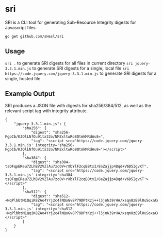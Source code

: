 # sri

SRI is a CLI tool for generating Sub-Resource Integrity digests for Javascript files. 

`go get github.com/sHesl/sri`

## Usage

`sri .` to generate SRI digests for all files in current directory
`sri jquery-3.3.1.min.js` to generate SRI digests for a single, local file
`sri https://code.jquery.com/jquery-3.3.1.min.js` to generate SRI digests for a single, hosted file


## Example Output
SRI produces a JSON file with digests for sha256/384/512, as well as the relevant script tag with integrity attribute.  
```
{
	"jquery-3.3.1.min.js": {
		"sha256": {
			"digest": "sha256-FgpCb/KJQlLNfOu91ta32o/NMZxltwRo8QtmkMRdAu8=",
			"tag": "<script src='https://code.jquery.com/jquery-3.3.1.min.js' integrity='sha256-FgpCb/KJQlLNfOu91ta32o/NMZxltwRo8QtmkMRdAu8='></script>"
		},
		"sha384": {
			"digest": "sha384-tsQFqpEReu7ZLhBV2VZlAu7zcOV+rXbYlF2cqB8txI/8aZajjp4Bqd+V6D5IgvKT",
			"tag": "<script src='https://code.jquery.com/jquery-3.3.1.min.js' integrity='sha384-tsQFqpEReu7ZLhBV2VZlAu7zcOV+rXbYlF2cqB8txI/8aZajjp4Bqd+V6D5IgvKT'></script>"
		},
		"sha512": {
			"digest": "sha512-+NqPlbbtM1QqiK8ZAo4Yrj2c4lNQoGv8P79DPtKzj++l5jnN39rHA/xsqn8zE9l0uSoxaCdrOgFs6yjyfbBxSg==",
			"tag": "<script src='https://code.jquery.com/jquery-3.3.1.min.js' integrity='sha512-+NqPlbbtM1QqiK8ZAo4Yrj2c4lNQoGv8P79DPtKzj++l5jnN39rHA/xsqn8zE9l0uSoxaCdrOgFs6yjyfbBxSg=='></script>"
		}
	}
}
```
